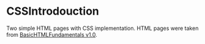 # CSSIntrodouction
Two simple HTML pages with CSS implementation. HTML pages were taken from [BasicHTMLFundamentals v1.0](https://github.com/simas232/BasicHTMLFundamentals/releases/tag/v1.0).